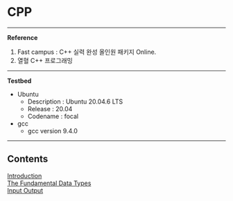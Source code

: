 # CPP

---

**Reference**

1. Fast campus : C++ 실력 완성 올인원 패키지 Online.
2. 열혈 C++ 프로그래밍

---

**Testbed**

- Ubuntu
    - Description : Ubuntu 20.04.6 LTS
    - Release : 20.04
    - Codename : focal
- gcc
    - gcc version 9.4.0

---

## Contents
[Introduction](./note/ch01_Introduction) <br>
[The Fundamental Data Types](./note/ch02_The_Fundamental_Data_Types.md) <br>
[Input Output](./note/ch03_Input_Output.md) <br>